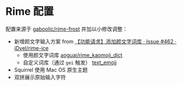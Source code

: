 # Rime 配置

配置来源于 [gaboolic/rime-frost](https://github.com/gaboolic/rime-frost) 并加以小修改调整：

- 新增颜文字输入方案 from [【功能请求】添加颜文字词库 · Issue #462 · iDvel/rime-ice](https://github.com/iDvel/rime-ice/issues/462)
  - 使用颜文字词库 [aoguai/rime_kaomoji_dict](https://github.com/aoguai/rime_kaomoji_dict)
  - 自定义词库（通过 `gei` 触发） [text_emoji](./cn_dicts/text_emoji.dict.yaml)
- Squirrel 使用 Mac OS 原生主题
- 双拼展示原始输入字符
